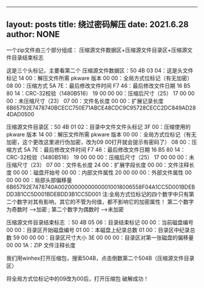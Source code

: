 ------------------
layout: posts
title: 绕过密码解压
date: 2021.6.28
author: NONE
------------------


一个zip文件由三个部分组成：
压缩源文件数据区+压缩源文件目录区+压缩源文件目录结束标志

这是三个头标记，主要看第二个
压缩源文件数据区：50 4B 03 04：这是头文件标记
14 00：解压文件所需 pkware 版本
00 00：全局方式位标记（有无加密）
08 00：压缩方式
5A 7E：最后修改文件时间
F7 46：最后修改文件日期
16 B5 80 14：CRC-32校验（1480B516）
19 00 00 00：压缩后尺寸（25）
17 00 00 00：未压缩尺寸（23）
07 00：文件名长度
00 00：扩展记录长度
6B65792E7478740BCECC750E71ABCE48CDC9C95728CECC2DC849AD284DAD0500

压缩源文件目录区：50 4B 01 02：目录中文件文件头标记
3F 00：压缩使用的 pkware 版本
14 00：解压文件所需 pkware 版本
00 00：全局方式位标记（有无加密，这个更改这里进行伪加密，改为09 00打开就会提示有密码了）
08 00：压缩方式
5A 7E：最后修改文件时间
F7 46：最后修改文件日期
16 B5 80 14：CRC-32校验（1480B516）
19 00 00 00：压缩后尺寸（25）
17 00 00 00：未压缩尺寸（23）
07 00：文件名长度
24 00：扩展字段长度
00 00：文件注释长度
00 00：磁盘开始号
00 00：内部文件属性
20 00 00 00：外部文件属性
00 00 00 00：局部头部偏移量
6B65792E7478740A00200000000000010018006558F04A1CC5D001BDEBDD3B1CC5D001BDEBDD3B1CC5D001
注:全局方式位标记的四个数字中只有第二个数字对其有影响，其它的不管为何值，都不影响它的加密属性！ 第二个数字为奇数时 -->加密 ; 第二个数字为偶数时 -->未加密

压缩源文件目录结束标志 ：50 4B 05 06：目录结束标记
00 00：当前磁盘编号
00 00：目录区开始磁盘编号
01 00：本磁盘上纪录总数
01 00：目录区中纪录总数
59 00 00 00：目录区尺寸大小
3E 00 00 00：目录区对第一张磁盘的偏移量
00 00 1A：ZIP 文件注释长度

我们用winhex打开压缩包，搜索504B，点击倒数第二个504B（压缩源文件目录区）

将全局方式位标记中的09改为00后，打开压缩包
破解成功！
